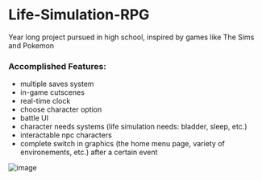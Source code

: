 # Life-Simulation-RPG
Year long project pursued in high school, inspired by games like The Sims and Pokemon

### Accomplished Features:
- multiple saves system
- in-game cutscenes
- real-time clock
- choose character option
- battle UI
- character needs systems (life simulation needs: bladder, sleep, etc.)
- interactable npc characters
- complete switch in graphics (the home menu page, variety of environements, etc.) after a certain event

![image](https://user-images.githubusercontent.com/15644940/78076577-b1867100-7374-11ea-9fb5-087e7a959039.png)

